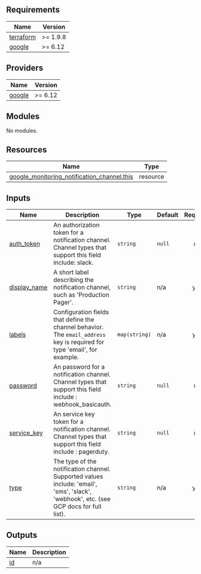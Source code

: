 <!-- BEGIN_TF_DOCS -->
## Requirements

| Name | Version |
|------|---------|
| <a name="requirement_terraform"></a> [terraform](#requirement\_terraform) | >= 1.9.8 |
| <a name="requirement_google"></a> [google](#requirement\_google) | >= 6.12 |

## Providers

| Name | Version |
|------|---------|
| <a name="provider_google"></a> [google](#provider\_google) | >= 6.12 |

## Modules

No modules.

## Resources

| Name | Type |
|------|------|
| [google_monitoring_notification_channel.this](https://registry.terraform.io/providers/hashicorp/google/latest/docs/resources/monitoring_notification_channel) | resource |

## Inputs

| Name | Description | Type | Default | Required |
|------|-------------|------|---------|:--------:|
| <a name="input_auth_token"></a> [auth\_token](#input\_auth\_token) | An authorization token for a notification channel. Channel types that support this field include: slack. | `string` | `null` | no |
| <a name="input_display_name"></a> [display\_name](#input\_display\_name) | A short label describing the notification channel, such as 'Production Pager'. | `string` | n/a | yes |
| <a name="input_labels"></a> [labels](#input\_labels) | Configuration fields that define the channel behavior. The `email_address` key is required for type 'email', for example. | `map(string)` | n/a | yes |
| <a name="input_password"></a> [password](#input\_password) | An password for a notification channel. Channel types that support this field include : webhook\_basicauth. | `string` | `null` | no |
| <a name="input_service_key"></a> [service\_key](#input\_service\_key) | An service key token for a notification channel. Channel types that support this field include : pagerduty. | `string` | `null` | no |
| <a name="input_type"></a> [type](#input\_type) | The type of the notification channel. Supported values include: 'email', 'sms', 'slack', 'webhook', etc. (see GCP docs for full list). | `string` | n/a | yes |

## Outputs

| Name | Description |
|------|-------------|
| <a name="output_id"></a> [id](#output\_id) | n/a |
<!-- END_TF_DOCS -->

